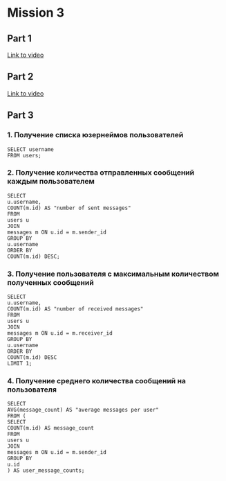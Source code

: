 # Mission 3

## Part 1

[Link to video](https://jmp.sh/mVXOBYUg)

## Part 2

[Link to video](https://jmp.sh/7sOUIdWN)

## Part 3

### 1. Получение списка юзернеймов пользователей

```
SELECT username 
FROM users;
```

### 2. Получение количества отправленных сообщений каждым пользователем

```
SELECT
u.username,
COUNT(m.id) AS "number of sent messages"
FROM
users u
JOIN
messages m ON u.id = m.sender_id
GROUP BY
u.username
ORDER BY
COUNT(m.id) DESC;
```

### 3. Получение пользователя с максимальным количеством полученных сообщений

```
SELECT
u.username,
COUNT(m.id) AS "number of received messages"
FROM
users u
JOIN
messages m ON u.id = m.receiver_id
GROUP BY
u.username
ORDER BY
COUNT(m.id) DESC
LIMIT 1;
```

### 4. Получение среднего количества сообщений на пользователя

```
SELECT
AVG(message_count) AS "average messages per user"
FROM (
SELECT
COUNT(m.id) AS message_count
FROM
users u
JOIN
messages m ON u.id = m.sender_id
GROUP BY
u.id
) AS user_message_counts;
```






